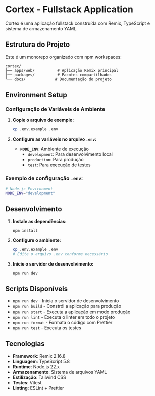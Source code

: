 # Cortex - Fullstack Application

Cortex é uma aplicação fullstack construída com Remix, TypeScript e sistema de armazenamento YAML.

## Estrutura do Projeto

Este é um monorepo organizado com npm workspaces:

```
cortex/
├── apps/web/          # Aplicação Remix principal
├── packages/          # Pacotes compartilhados
└── docs/             # Documentação do projeto
```

## Environment Setup

### Configuração de Variáveis de Ambiente

1. **Copie o arquivo de exemplo:**
   ```bash
   cp .env.example .env
   ```

2. **Configure as variáveis no arquivo `.env`:**

   - **`NODE_ENV`**: Ambiente de execução
     - `development`: Para desenvolvimento local
     - `production`: Para produção
     - `test`: Para execução de testes

### Exemplo de configuração `.env`:

```bash
# Node.js Environment
NODE_ENV="development"
```

## Desenvolvimento

1. **Instale as dependências:**
   ```bash
   npm install
   ```

2. **Configure o ambiente:**
   ```bash
   cp .env.example .env
   # Edite o arquivo .env conforme necessário
   ```

3. **Inicie o servidor de desenvolvimento:**
   ```bash
   npm run dev
   ```

## Scripts Disponíveis

- `npm run dev` - Inicia o servidor de desenvolvimento
- `npm run build` - Constrói a aplicação para produção
- `npm run start` - Executa a aplicação em modo produção
- `npm run lint` - Executa o linter em todo o projeto
- `npm run format` - Formata o código com Prettier
- `npm run test` - Executa os testes

## Tecnologias

- **Framework**: Remix 2.16.8
- **Linguagem**: TypeScript 5.8
- **Runtime**: Node.js 22.x
- **Armazenamento**: Sistema de arquivos YAML
- **Estilização**: Tailwind CSS
- **Testes**: Vitest
- **Linting**: ESLint + Prettier